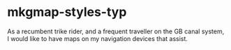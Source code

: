 # mkgmap-styles-typ

As a recumbent trike rider, and a frequent traveller on the GB canal system, I would like to have maps on my navigation devices that assist.
